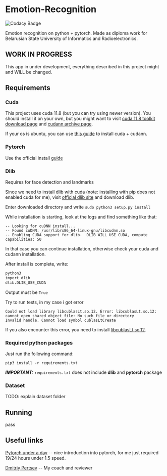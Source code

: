 # Emotion-Recognition

![Codacy Badge](https://api.codacy.com/project/badge/Grade/fa07a39a4cfe41d3a4c04a3d7e1dbde8)

Emotion recognition on python + pytorch. Made as diploma work for Belarusian State University of Informatics and Radioelectronics.

## WORK IN PROGRESS

This app in under development, everything described in this project might and WILL be changed.

## Requirements

### Cuda

This project uses cuda 11.8 (but you can try using newer version). You should install it on your own, but you might want to visit [cuda 11.8 toolkit download page](https://developer.nvidia.com/cuda-11-8-0-download-archive) and [cudann archive page](https://developer.nvidia.com/rdp/cudnn-archive).

If your os is ubuntu, you can use [this guide](https://medium.com/@gokul.a.krishnan/how-to-install-cuda-cudnn-and-tensorflow-on-ubuntu-22-04-2023-20fdfdb96907) to install cuda + cudann.

### Pytorch

Use the official install [guide](https://pytorch.org/get-started/locally/)

### Dlib

Requires for face detection and landmarks

Since we need to install dlib with cuda (note: installing with pip does not enabled cuda for me), visit [official dlib site](http://dlib.net/) and download dlib.

Enter downloaded directory and write ```sudo python3 setup.py install```

While installation is starting, look at the logs and find something like that:

```text
-- Looking for cuDNN install...
-- Found cuDNN: /usr/lib/x86_64-linux-gnu/libcudnn.so
-- Enabling CUDA support for dlib.  DLIB WILL USE CUDA, compute capabilities: 50
```

In that case you can continue installation, otherwise check your cuda and cudann installation.

After install is complete, write:

```bash
python3
import dlib
dlib.DLIB_USE_CUDA
```

Output must be ```True```

Try to run tests, in my case i got error

```text
Could not load library libcublasLt.so.12. Error: libcublasLt.so.12: cannot open shared object file: No such file or directory
Invalid handle. Cannot load symbol cublasLtCreate
```

If you also encounter this error, you need to install [libcublasLt.so.12](https://packages.debian.org/trixie/amd64/libcublaslt12/download).

### Required python packages

Just run the following command:

```pip3
pip3 install -r requirements.txt
```

***IMPORTANT:*** ```requirements.txt``` does not include **dlib** and **pytorch** package

### Dataset

TODO: explain dataset folder

## Running

pass

## Useful links

[Pytorch under a day](https://www.youtube.com/watch?v=Z_ikDlimN6A) -- nice introduction into pytorch, for me just required 19/24 hours under 1.5 speed.

[Dmitriy Pertsev](https://www.bsuir.by/ru/kaf-evm/pertsau) -- My coach and reviewer
